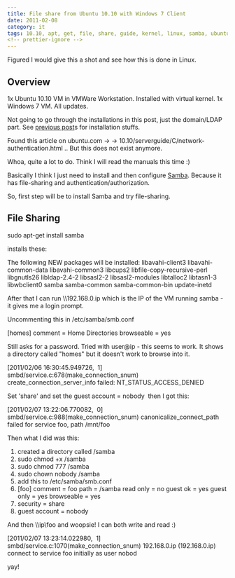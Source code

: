```yaml
---
title: File share from Ubuntu 10.10 with Windows 7 Client
date: 2011-02-08
category: it
tags: 10.10, apt, get, file, share, guide, kernel, linux, samba, ubuntu, virtual, kernel, vm, vmware, vmware, workstation, windows
<!-- prettier-ignore -->
---
```


Figured I would give this a shot and see how this is done in Linux.

## Overview

1x Ubuntu 10.10 VM in VMWare Workstation. Installed with virtual kernel. 1x Windows 7 VM. All updates.

Not going to go through the installations in this post, just the domain/LDAP part. See [previous post](https://www.guldmyr.com/tag/ubuntu/ "tag ubuntu")s for installation stuffs.

Found this article on ubuntu.com -> -> 10.10/serverguide/C/network-authentication.html .. But this does not exist anymore.

Whoa, quite a lot to do. Think I will read the manuals this time :)

Basically I think I just need to install and then configure [Samba](http://www.samba.org/samba/docs/SambaIntro.html "samba intro"). Because it has file-sharing and authentication/authorization.

So, first step will be to install Samba and try file-sharing.

## File Sharing

sudo apt-get install samba

installs these:

The following NEW packages will be installed: libavahi-client3 libavahi-common-data libavahi-common3 libcups2 libfile-copy-recursive-perl libgnutls26 libldap-2.4-2 libsasl2-2 libsasl2-modules libtalloc2 libtasn1-3 libwbclient0 samba samba-common samba-common-bin update-inetd

After that I can run \\\\192.168.0.ip which is the IP of the VM running samba - it gives me a login prompt.

Uncommenting this in /etc/samba/smb.conf

\[homes\] comment = Home Directories browseable = yes

Still asks for a password. Tried with user@ip - this seems to work. It shows a directory called "homes" but it doesn't work to browse into it.

\[2011/02/06 16:30:45.949726,  1\] smbd/service.c:678(make\_connection\_snum) create\_connection\_server\_info failed: NT\_STATUS\_ACCESS\_DENIED

Set 'share' and set the guest account = nobody  then I got this:

\[2011/02/07 13:22:06.770082,  0\] smbd/service.c:988(make\_connection\_snum) canonicalize\_connect\_path failed for service foo, path /mnt/foo

Then what I did was this:

1. created a directory called /samba
2. sudo chmod +x /samba
3. sudo chmod 777 /samba
4. sudo chown nobody /samba
5. add this to /etc/samba/smb.conf
6. \[foo\] comment = foo path = /samba read only = no guest ok = yes guest only = yes browseable = yes
7. security = share
8. guest account = nobody

And then \\\\ip\\foo and woopsie! I can both write and read :)

\[2011/02/07 13:23:14.022980,  1\] smbd/service.c:1070(make\_connection\_snum) 192.168.0.ip (192.168.0.ip) connect to service foo initially as user nobod

yay!
